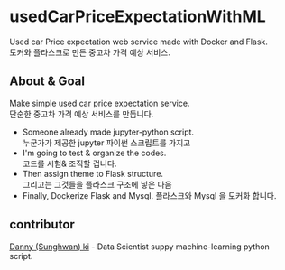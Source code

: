 # usedCarPriceExpectationWithML
Used car Price expectation web service made with Docker and Flask.   
도커와 플라스크로 만든 중고차 가격 예상 서비스.

## About & Goal
Make simple used car price expectation service.  
단순한 중고차 가격 예상 서비스를 만듭니다.

- Someone already made jupyter-python script.  
   누군가가 제공한 jupyter 파이썬 스크립트를 가지고
- I'm going to test & organize the codes.  
   코드를 시험& 조직할 겁니다.
- Then assign theme to Flask structure.  
   그리고는 그것들을 플라스크 구조에 넣은 다음
- Finally, Dockerize Flask and Mysql.
   플라스크와 Mysql 을 도커화 합니다.
   
## contributor

[Danny (Sunghwan) ki](https://github.com/kish191919) - Data Scientist suppy machine-learning python script.